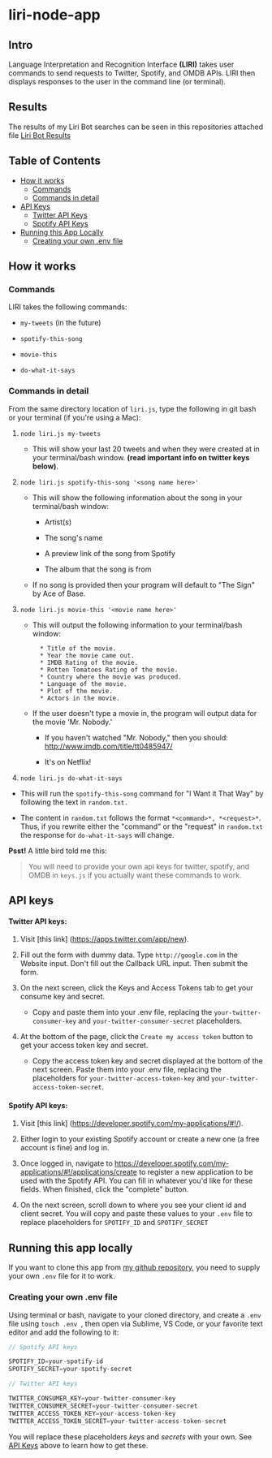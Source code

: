 # liri-node-app

## Intro

Language Interpretation and Recognition Interface **(LIRI)** takes user commands to send requests to Twitter, Spotify, and OMDB APIs. LIRI then displays responses to the user in the command line (or terminal).

## Results

The results of my Liri Bot searches can be seen in this repositories attached file [Liri Bot Results](https://github.com/JeanPeel/Liri-Bot/blob/master/liriBotResults.txt)

## Table of Contents

* [How it works](#how-it-works)
  * [Commands](#commands)
  * [Commands in detail](#commands-in-detail)
* [API Keys](#api-keys)
  * [Twitter API Keys](#twitter-api-keys)
  * [Spotify API Keys](#spotify-api-keys)
* [Running this App Locally](#running-this-app-locally)
  * [Creating your own .env file](#creating-your-own-env-file)

## How it works

### Commands

LIRI takes the following commands:

* `my-tweets` (in the future)

* `spotify-this-song`

* `movie-this`

* `do-what-it-says`

### Commands in detail

From the same directory location of `liri.js`, type the following in git bash or your terminal (if you're using a Mac):

1. `node liri.js my-tweets`

   * This will show your last 20 tweets and when they were created at in your terminal/bash window. **(read important info on twitter keys below)**.

2. `node liri.js spotify-this-song '<song name here>'`

   * This will show the following information about the song in your terminal/bash window:
     
     * Artist(s)
     
     * The song's name
     
     * A preview link of the song from Spotify
     
     * The album that the song is from

   * If no song is provided then your program will default to "The Sign" by Ace of Base.

3. `node liri.js movie-this '<movie name here>'`

   * This will output the following information to your terminal/bash window:

     ```
       * Title of the movie.
       * Year the movie came out.
       * IMDB Rating of the movie.
       * Rotten Tomatoes Rating of the movie.
       * Country where the movie was produced.
       * Language of the movie.
       * Plot of the movie.
       * Actors in the movie.
     ```

   * If the user doesn't type a movie in, the program will output data for the movie 'Mr. Nobody.'
     
     * If you haven't watched "Mr. Nobody," then you should: <http://www.imdb.com/title/tt0485947/>
     
     * It's on Netflix!

4. `node liri.js do-what-it-says`

  * This will run the `spotify-this-song` command for "I Want it That Way" by following the text in `random.txt.`
  
  * The content in `random.txt` follows the format `*<command>*, *<request>*`. Thus, if you rewrite either the "command" or the "request" in `random.txt` the response for `do-what-it-says` will change.  

**Psst!** A little bird told me this:
> You will need to provide your own api keys for twitter, spotify, and OMDB in `keys.js` if you actually want these commands to work.

## API keys

#### Twitter API keys:

1. Visit [this link] (https://apps.twitter.com/app/new).
   
2. Fill out the form with dummy data. Type `http://google.com` in the Website input. Don't fill out the Callback URL input. Then submit the form.
   
3. On the next screen, click the Keys and Access Tokens tab to get your consume key and secret.   
    
    * Copy and paste them into your .env file, replacing the `your-twitter-consumer-key` and `your-twitter-consumer-secret` placeholders.
   
4. At the bottom of the page, click the `Create my access token` button to get your access token key and secret. 
     
    * Copy the access token key and secret displayed at the bottom of the next screen. Paste them into your .env file, replacing the placeholders for `your-twitter-access-token-key` and `your-twitter-access-token-secret`.

#### Spotify API keys:

1. Visit [this link] (https://developer.spotify.com/my-applications/#!/).
   
2. Either login to your existing Spotify account or create a new one (a free account is fine) and log in.

3. Once logged in, navigate to <https://developer.spotify.com/my-applications/#!/applications/create> to register a new application to be used with the Spotify API. You can fill in whatever you'd like for these fields. When finished, click the "complete" button.

4. On the next screen, scroll down to where you see your client id and client secret. You will copy and paste these values to your `.env` file to replace placeholders for `SPOTIFY_ID` and `SPOTIFY_SECRET`

## Running this app locally

If you want to clone this app from [my github repository](https://github.com/JeanPeel/Liri-Bot), you need to supply your own `.env` file for it to work.

### Creating your own .env file

Using terminal or bash, navigate to your cloned directory, and create a `.env` file using ```touch .env ```, then open via Sublime, VS Code, or your favorite text editor and add the following to it:

```js
// Spotify API keys

SPOTIFY_ID=your-spotify-id
SPOTIFY_SECRET=your-spotify-secret

// Twitter API keys

TWITTER_CONSUMER_KEY=your-twitter-consumer-key
TWITTER_CONSUMER_SECRET=your-twitter-consumer-secret
TWITTER_ACCESS_TOKEN_KEY=your-access-token-key
TWITTER_ACCESS_TOKEN_SECRET=your-twitter-access-token-secret
```
You will replace these placeholders *keys* and *secrets* with your own. See [API Keys](#api-keys) above to learn how to get these.